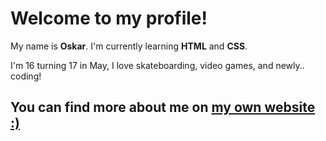 <!-- my introduction -->
<h1>Welcome to my profile!</h1>

<p>My name is <b>Oskar</b>. I'm currently learning <b>HTML</b> and <b>CSS</b>.</p>
<p>I'm 16 turning 17 in May, I love skateboarding, video games, and newly.. coding!</p>
<h2>You can find more about me on <a href="https://kitosback.neocities.org/">my own website :)</a></h2>
